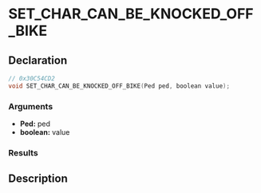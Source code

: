 # SET_CHAR_CAN_BE_KNOCKED_OFF_BIKE

## Declaration
```cpp
// 0x30C54CD2
void SET_CHAR_CAN_BE_KNOCKED_OFF_BIKE(Ped ped, boolean value);
```

### Arguments
- **Ped:** ped
- **boolean:** value

### Results

## Description
